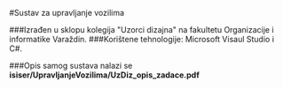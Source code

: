 #Sustav za upravljanje vozilima 

###Izrađen u sklopu kolegija "Uzorci dizajna" na fakultetu Organizacije i informatike Varaždin.
###Korištene tehnologije: Microsoft Visaul Studio i C#. 

###Opis samog sustava nalazi se **isiser/UpravljanjeVozilima/UzDiz_opis_zadace.pdf**
